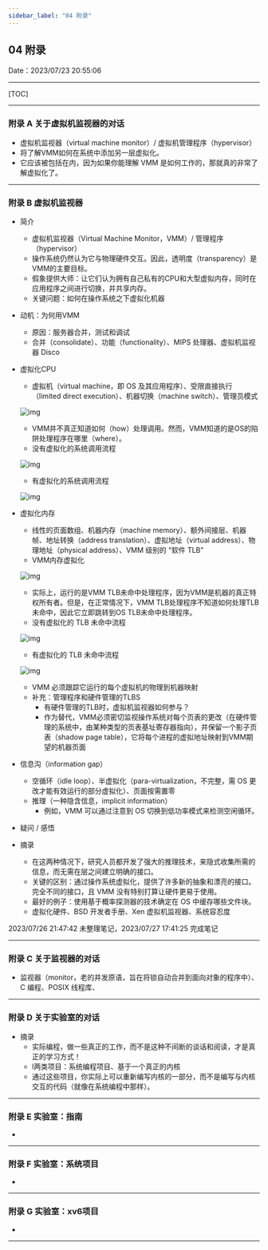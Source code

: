 ```yaml
---
sidebar_label: "04 附录"
---
```


## 04 附录

Date：2023/07/23 20:55:06

------



[TOC]



------



### 附录 A 关于虚拟机监视器的对话

* 虚拟机监视器（virtual machine monitor）/ 虚拟机管理程序（hypervisor）
* 将了解VMM如何在系统中添加另一层虚拟化。
* 它应该被包括在内，因为如果你能理解 VMM 是如何工作的，那就真的非常了解虚拟化了。



------



### 附录 B 虚拟机监视器

* 简介
  
  * 虚拟机监视器（Virtual Machine Monitor，VMM）/ 管理程序（hypervisor）
  * 操作系统仍然认为它与物理硬件交互。因此，透明度（transparency）是VMM的主要目标。
  * 假象提供大师：让它们认为拥有自己私有的CPU和大型虚拟内存，同时在应用程序之间进行切换，并共享内存。
  * 关键问题：如何在操作系统之下虚拟化机器
  
* 动机：为何用VMM
  
  * 原因：服务器合并，测试和调试
  * 合并（consolidate）、功能（functionality）、MIPS 处理器、虚拟机监视器 Disco
  
* 虚拟化CPU
  
  * 虚拟机（virtual machine，即 OS 及其应用程序）、受限直接执行（limited direct execution）、机器切换（machine switch）、管理员模式
  
  ![img](images/04_附录/epub_30179184_259-1690449420559.jpg)
  
  * VMM并不真正知道如何（how）处理调用。然而，VMM知道的是OS的陷阱处理程序在哪里（where）。
  * 没有虚拟化的系统调用流程
  
  ![img](images/04_附录/epub_30179184_260.jpg)
  
  * 有虚拟化的系统调用流程
  
  ![img](images/04_附录/epub_30179184_261.jpg)
  
* 虚拟化内存
  
  * 线性的页面数组、机器内存（machine memory）、额外间接层、机器帧、地址转换（address translation）、虚拟地址（virtual address）、物理地址（physical address）、VMM 级别的 “软件 TLB”
  * VMM内存虚拟化
  
  ![img](images/04_附录/epub_30179184_262.jpg)
  
  * 实际上，运行的是VMM TLB未命中处理程序，因为VMM是机器的真正特权所有者。但是，在正常情况下，VMM TLB处理程序不知道如何处理TLB未命中，因此它立即跳转到OS TLB未命中处理程序。
  * 没有虚拟化的 TLB 未命中流程
  
  ![img](images/04_附录/epub_30179184_263.jpg)
  
  * 有虚拟化的 TLB 未命中流程
  
  ![img](images/04_附录/epub_30179184_264.jpg)
  
  * VMM 必须跟踪它运行的每个虚拟机的物理到机器映射
  * 补充：管理程序和硬件管理的TLBS
    * 有硬件管理的TLB时，虚拟机监视器如何参与？
    * 作为替代，VMM必须密切监视操作系统对每个页表的更改（在硬件管理的系统中，由某种类型的页表基址寄存器指向），并保留一个影子页表（shadow page table），它将每个进程的虚拟地址映射到VMM期望的机器页面
  
* 信息沟（information gap）
  * 空循环（idle loop）、半虚拟化（para-virtualization，不完整，需 OS 更改才能有效运行的部分虚拟化）、页面按需置零
  * 推理（一种隐含信息，implicit information）
    * 例如，VMM 可以通过注意到 OS 切换到低功率模式来检测空闲循环。
  
* 疑问 / 感悟

* 摘录

  * 在这两种情况下，研究人员都开发了强大的推理技术，来隐式收集所需的信息，而无需在层之间建立明确的接口。
  * 关键的区别：通过操作系统虚拟化，提供了许多新的抽象和漂亮的接口。完全不同的接口，且 VMM 没有特别打算让硬件更易于使用。
  * 最好的例子：使用基于概率探测器的技术确定在 OS 中缓存哪些文件块。
  * 虚拟化硬件、BSD 开发者手册、Xen 虚拟机监视器、系统容忍度



2023/07/26 21:47:42 未整理笔记，2023/07/27 17:41:25 完成笔记

------



### 附录 C 关于监视器的对话

* 监视器（monitor，老的并发原语，旨在将锁自动合并到面向对象的程序中）、C 编程、POSIX 线程库、



------



### 附录 D 关于实验室的对话

* 摘录
  * 实际编程，做一些真正的工作，而不是这种不间断的谈话和阅读，才是真正的学习方式！
  * l两类项目：系统编程项目、基于一个真正的内核
  * 通过这些项目，你实际上可以重新编写内核的一部分，而不是编写与内核交互的代码（就像在系统编程中那样）。



------



### 附录 E 实验室：指南

* 



------



### 附录 F 实验室：系统项目

* 



------



### 附录 G 实验室：xv6项目

* 



------










